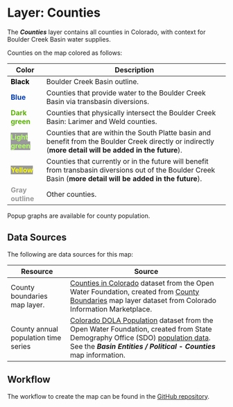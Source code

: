 # Layer: Counties #

The ***Counties*** layer contains all counties in Colorado, with context for Boulder Creek Basin water supplies.

Counties on the map colored as follows:

| **Color** | **Description** |
| -- | -- |
| **<span style="color:#000000">Black</span>** | Boulder Creek Basin outline. |
| **<span style="color:#003cb3">Blue</span>** | Counties that provide water to the Boulder Creek Basin via transbasin diversions. |
| **<span style="color:#59b300">Dark green</span>** | Counties that physically intersect the Boulder Creek Basin:  Larimer and Weld counties. |
| **<span style="color:#b3ff66; background-color:#999999">Light green</span>** | Counties that are within the South Platte basin and benefit from the Boulder Creek directly or indirectly (**more detail will be added in the future**). |
| **<span style="color:#ffff00; background-color:#999999">Yellow</span>** | Counties that currently or in the future will benefit from transbasin diversions out of the Boulder Creek Basin (**more detail will be added in the future**). |
| **<span style="color:#999999">Gray outline</span>** | Other counties. |

Popup graphs are available for county population.

## Data Sources ##

The following are data sources for this map:

| **Resource** | **Source** |
| -- | -- |
| County boundaries map layer. | [Counties in Colorado](https://data.openwaterfoundation.org/state/co/owf/counties/) dataset from the Open Water Foundation, created from [County Boundaries](https://data.colorado.gov/Transportation/Counties-in-Colorado/67vn-ijga) map layer dataset from Colorado Information Marketplace. |
| County annual population time series | [Colorado DOLA Population](https://data.openwaterfoundation.org/state/co/dola/population) dataset from the Open Water Foundation, created from State Demography Office (SDO) [population data](https://demography.dola.colorado.gov/assets/html/sdodata.html).  See the ***Basin Entities / Political - Counties*** map information. |

## Workflow ##

The workflow to create the map can be found in the [GitHub repository](https://github.com/OpenWaterFoundation/owf-infomapper-co-boulder/tree/master/workflow/BasinEntities/Political-Counties).
